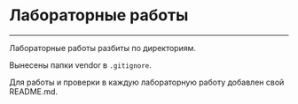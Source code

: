 # Лабораторные работы
***

Лабораторные работы разбиты по директориям. 

Вынесены папки vendor в `.gitignore`.

Для работы и проверки в каждую лабораторную работу добавлен свой README.md.

